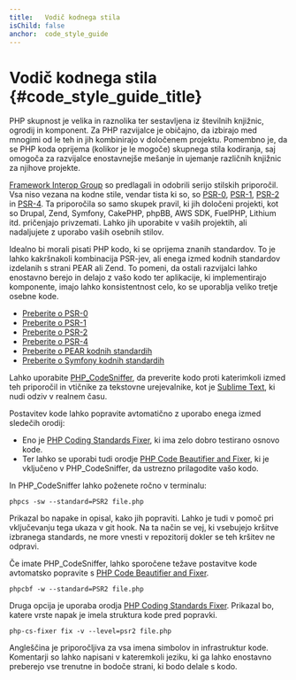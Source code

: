 ```yaml
---
title:   Vodič kodnega stila
isChild: false
anchor:  code_style_guide
---
```


# Vodič kodnega stila {#code_style_guide_title}

PHP skupnost je velika in raznolika ter sestavljena iz številnih knjižnic, ogrodij in komponent. Za PHP razvijalce je
običajno, da izbirajo med mnogimi od le teh in jih kombinirajo v določenem projektu. Pomembno je, da se PHP koda oprijema
(kolikor je le mogoče) skupnega stila kodiranja, saj omogoča za razvijalce enostavnejše mešanje in ujemanje različnih
knjižnic za njihove projekte.

[Framework Interop Group][fig] so predlagali in odobrili serijo stilskih priporočil. Vsa niso vezana na kodne stile, vendar
tista ki so, so [PSR-0][psr0], [PSR-1][psr1], [PSR-2][psr2] in [PSR-4][psr4]. Ta priporočila so samo
skupek pravil, ki jih določeni projekti, kot so Drupal, Zend, Symfony, CakePHP, phpBB, AWS SDK, FuelPHP, Lithium itd.
pričenjajo privzemati. Lahko jih uporabite v vaših projektih, ali nadaljujete z uporabo vaših osebnih stilov.

Idealno bi morali pisati PHP kodo, ki se oprijema znanih standardov. To je lahko kakršnakoli kombinacija PSR-jev, ali
enega izmed kodnih standardov izdelanih s strani PEAR ali Zend. To pomeni, da ostali razvijalci lahko enostavno berejo
in delajo z vašo kodo ter aplikacije, ki implementirajo komponente, imajo lahko konsistentnost celo, ko se uporablja veliko
tretje osebne kode.

* [Preberite o PSR-0][psr0]
* [Preberite o PSR-1][psr1]
* [Preberite o PSR-2][psr2]
* [Preberite o PSR-4][psr4]
* [Preberite o PEAR kodnih standardih][pear-cs]
* [Preberite o Symfony kodnih standardih][symfony-cs]

Lahko uporabite [PHP_CodeSniffer][phpcs], da preverite kodo proti katerimkoli izmed teh priporočil in vtičnike za tekstovne
urejevalnike, kot je [Sublime Text][st-cs], ki nudi odziv v realnem času.

Postavitev kode lahko popravite avtomatično z uporabo enega izmed sledečih orodij:

- Eno je [PHP Coding Standards Fixer][phpcsfixer], ki ima zelo dobro testirano osnovo kode.
- Ter lahko se uporabi tudi orodje [PHP Code Beautifier and Fixer][phpcbf], ki je vključeno v PHP_CodeSniffer, da ustrezno prilagodite vašo kodo.

In PHP_CodeSniffer lahko poženete ročno v terminalu:

    phpcs -sw --standard=PSR2 file.php

Prikazal bo napake in opisal, kako jih popraviti.
Lahko je tudi v pomoč pri vključevanju tega ukaza v git hook.
Na ta način se vej, ki vsebujejo kršitve izbranega standards, ne more vnesti v repozitorij dokler se teh
kršitev ne odpravi.

Če imate PHP_CodeSniffer, lahko sporočene težave postavitve kode avtomatsko popravite s
[PHP Code Beautifier and Fixer][phpcbf].

    phpcbf -w --standard=PSR2 file.php

Druga opcija je uporaba orodja [PHP Coding Standards Fixer][phpcsfixer].
Prikazal bo, katere vrste napak je imela struktura kode pred popravki.

    php-cs-fixer fix -v --level=psr2 file.php

Angleščina je priporočljiva za vsa imena simbolov in infrastruktur kode. Komentarji so lahko napisani v kateremkoli jeziku,
ki ga lahko enostavno preberejo vse trenutne in bodoče strani, ki bodo delale s kodo.


[fig]: http://www.php-fig.org/
[psr0]: http://www.php-fig.org/psr/psr-0/
[psr1]: http://www.php-fig.org/psr/psr-1/
[psr2]: http://www.php-fig.org/psr/psr-2/
[psr4]: http://www.php-fig.org/psr/psr-4/
[pear-cs]: http://pear.php.net/manual/en/standards.php
[symfony-cs]: http://symfony.com/doc/current/contributing/code/standards.html
[phpcs]: http://pear.php.net/package/PHP_CodeSniffer/
[phpcbf]: https://github.com/squizlabs/PHP_CodeSniffer/wiki/Fixing-Errors-Automatically
[st-cs]: https://github.com/benmatselby/sublime-phpcs
[phpcsfixer]: http://cs.sensiolabs.org/
